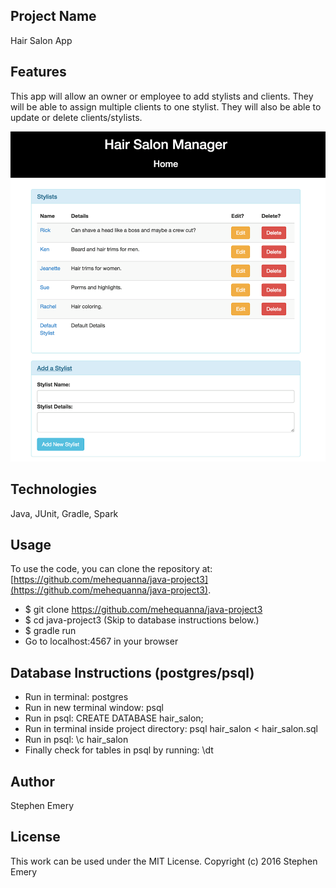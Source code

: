 ## Project Name
Hair Salon App

## Features
This app will allow an owner or employee to add stylists and clients. They will be able to assign multiple clients to one stylist. They will also be able to update or delete clients/stylists.

![screenshot of project](hairsalon.png)

## Technologies
Java, JUnit, Gradle, Spark

## Usage
To use the code, you can clone the repository at: [https://github.com/mehequanna/java-project3](https://github.com/mehequanna/java-project3).
* $ git clone https://github.com/mehequanna/java-project3
* $ cd java-project3  (Skip to database instructions below.)
* $ gradle run
* Go to localhost:4567 in your browser

## Database Instructions (postgres/psql)
* Run in terminal: postgres
* Run in new terminal window: psql
* Run in psql: CREATE DATABASE hair_salon;
* Run in terminal inside project directory: psql hair_salon < hair_salon.sql
* Run in psql: \c hair_salon
* Finally check for tables in psql by running: \dt

## Author
Stephen Emery

## License
This work can be used under the MIT License.
Copyright (c) 2016 Stephen Emery
